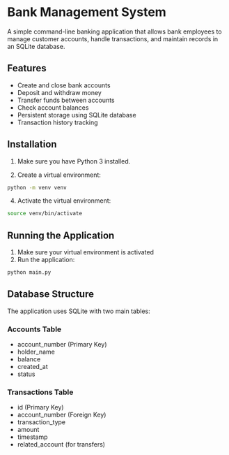 # Bank Management System

A simple command-line banking application that allows bank employees to manage customer accounts, handle transactions, and maintain records in an SQLite database.

## Features

- Create and close bank accounts
- Deposit and withdraw money
- Transfer funds between accounts
- Check account balances
- Persistent storage using SQLite database
- Transaction history tracking

## Installation

1. Make sure you have Python 3 installed.

2. Create a virtual environment:

```bash
python -m venv venv
```

4. Activate the virtual environment:

```bash
source venv/bin/activate
```

## Running the Application

1. Make sure your virtual environment is activated
2. Run the application:

```bash
python main.py
```

## Database Structure

The application uses SQLite with two main tables:

### Accounts Table

- account_number (Primary Key)
- holder_name
- balance
- created_at
- status

### Transactions Table

- id (Primary Key)
- account_number (Foreign Key)
- transaction_type
- amount
- timestamp
- related_account (for transfers)
